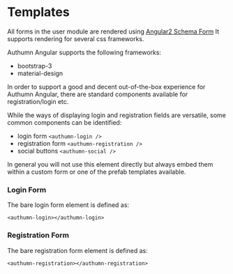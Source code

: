 # Templates

All forms in the user module are rendered using [Angular2 Schema Form](https://github.com/dschnelldavis/angular2-json-schema-form)
It supports rendering for several css frameworks.

Authumn Angular supports the following frameworks:
 - bootstrap-3
 - material-design 
 
In order to support a good and decent out-of-the-box experience for Authumn Angular,
there are standard components available for registration/login etc.

While the ways of displaying login and registration fields are versatile, some common components can be identified:

 - login form `<authumn-login />`
 - registration form `<authumn-registration />`
 - social buttons `<authumn-social />`
 
In general you will not use this element directly but always
embed them within a custom form or one of the prefab templates available.

### Login Form

The bare login form element is defined as:

`<authumn-login></authumn-login>`

### Registration Form

The bare registration form element is defined as:

`<authumn-registration></authumn-registration>`


